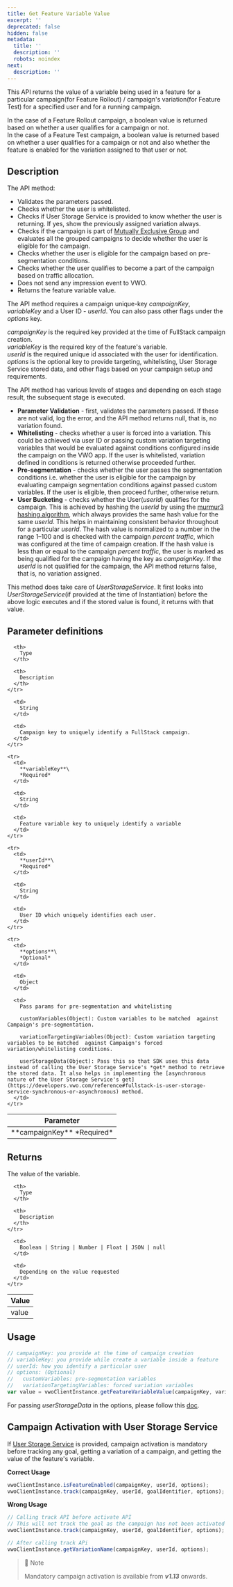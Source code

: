 ```yaml
---
title: Get Feature Variable Value
excerpt: ''
deprecated: false
hidden: false
metadata:
  title: ''
  description: ''
  robots: noindex
next:
  description: ''
---
```

This API returns the value of a variable being used in a feature for a particular campaign(for Feature Rollout) / campaign's variation(for Feature Test) for a specified user and for a running campaign.

In the case of a Feature Rollout campaign, a boolean value is returned based on whether a user qualifies for a campaign or not.\
In the case of a Feature Test campaign, a boolean value is returned based on whether a user qualifies for a campaign or not and also whether the feature is enabled for the variation assigned to that user or not.

## Description

The API method:

* Validates the parameters passed.
* Checks whether the user is whitelisted.
* Checks if User Storage Service is provided to know whether the user is returning. If yes, show the previously assigned variation always.
* Checks if the campaign is part of [Mutually Exclusive Group](https://developers.vwo.com/docs/mutually-exclusive-groups) and evaluates all the grouped campaigns to decide whether the user is eligible for the campaign.
* Checks whether the user is eligible for the campaign based on pre-segmentation conditions.
* Checks whether the user qualifies to become a part of the campaign based on traffic allocation.
* Does not send any impression event to VWO.
* Returns the feature variable value.

The API method requires a campaign unique-key *campaignKey*, *variableKey* and a User ID - *userId*. You can also pass other flags under the *options* key.

*campaignKey* is the required key provided at the time of FullStack campaign creation.\
*variableKey* is the required key of the feature's variable.\
*userId* is the required unique id associated with the user for identification.\
*options* is the optional key to provide targeting, whitelisting, User Storage Service stored data, and other flags based on your campaign setup and requirements.

The API method has various levels of stages and depending on each stage result, the subsequent stage is executed.

* **Parameter Validation** - first, validates the parameters passed. If these are not valid, log the error, and the API method returns null, that is, no variation found.
* **Whitelisting** - checks whether a user is forced into a variation. This could be achieved via user ID or passing custom variation targeting variables that would be evaluated against conditions configured inside the campaign on the VWO app. If the user is whitelisted, variation defined in conditions is returned otherwise proceeded further.
* **Pre-segmentation** - checks whether the user passes the segmentation conditions i.e. whether the user is eligible for the campaign by evaluating campaign segmentation conditions against passed custom variables. If the user is eligible, then proceed further, otherwise return.
* **User Bucketing** - checks whether the User(*userId*) qualifies for the campaign. This is achieved by hashing the *userId* by using the [murmur3 hashing algorithm](https://en.wikipedia.org/wiki/MurmurHash), which always provides the same hash value for the same *userId*. This helps in maintaining consistent behavior throughout for a particular *userId*. The hash value is normalized to a number in the range 1–100 and is checked with the campaign *percent traffic*, which was configured at the time of campaign creation. If the hash value is less than or equal to the campaign *percent traffic*, the user is marked as being qualified for the campaign having the key as *campaignKey*. If the *userId* is not qualified for the campaign, the API method returns false, that is, no variation assigned.

This method does take care of *UserStorageService*. It first looks into *UserStorageService*(if provided at the time of Instantiation) before the above logic executes and if the stored value is found, it returns with that value.

## Parameter definitions

<Table align={["left","left","left"]}>
  <thead>
    <tr>
      <th>
        Parameter
      </th>

      <th>
        Type
      </th>

      <th>
        Description
      </th>
    </tr>
  </thead>

  <tbody>
    <tr>
      <td>
        **campaignKey**
        *Required*
      </td>

      <td>
        String
      </td>

      <td>
        Campaign key to uniquely identify a FullStack campaign.
      </td>
    </tr>

    <tr>
      <td>
        **variableKey**\
        *Required*
      </td>

      <td>
        String
      </td>

      <td>
        Feature variable key to uniquely identify a variable
      </td>
    </tr>

    <tr>
      <td>
        **userId**\
        *Required*
      </td>

      <td>
        String
      </td>

      <td>
        User ID which uniquely identifies each user.
      </td>
    </tr>

    <tr>
      <td>
        **options**\
        *Optional*
      </td>

      <td>
        Object
      </td>

      <td>
        Pass params for pre-segmentation and whitelisting 

        customVariables(Object): Custom variables to be matched  against Campaign's pre-segmentation.

        variationTargetingVariables(Object): Custom variation targeting variables to be matched  against Campaign's forced variation/whitelisting conditions.

        userStorageData(Object): Pass this so that SDK uses this data instead of calling the User Storage Service's *get* method to retrieve the stored data. It also helps in implementing the [asynchronous nature of the User Storage Service's get](https://developers.vwo.com/reference#fullstack-is-user-storage-service-synchronous-or-asynchronous) method.
      </td>
    </tr>
  </tbody>
</Table>

## Returns

The value of the variable.

<Table align={["left","left","left"]}>
  <thead>
    <tr>
      <th>
        Value
      </th>

      <th>
        Type
      </th>

      <th>
        Description
      </th>
    </tr>
  </thead>

  <tbody>
    <tr>
      <td>
        value
      </td>

      <td>
        Boolean | String | Number | Float | JSON | null
      </td>

      <td>
        Depending on the value requested
      </td>
    </tr>
  </tbody>
</Table>

## Usage

```javascript Node.js
// campaignKey: you provide at the time of campaign creation
// variableKey: you provide while create a variable inside a feature
// userId: how you identify a particular user
// options: (Optional)
//   customVariables: pre-segmentation variables
//   variationTargetingVariables: forced variation variables
var value = vwoClientInstance.getFeatureVariableValue(campaignKey, variableKey, userId, options);
```

For passing *userStorageData* in the options, please follow this [doc](https://developers.vwo.com/docs/is-user-storage-service-synchronous-or-asynchronous).

## Campaign Activation with User Storage Service

If [User Storage Service](https://developers.vwo.com/docs/nodejs-implement-a-user-storage-service) is provided, campaign activation is mandatory before tracking any goal, getting a variation of a campaign, and getting the value of the feature's variable.

**Correct Usage**

```javascript Node.js
vwoClientInstance.isFeatureEnabled(campaignKey, userId, options);
vwoClientInstance.track(campaignKey, userId, goalIdentifier, options);
```

**Wrong Usage**

```javascript Node.js
// Calling track API before activate API
// This will not track the goal as the campaign has not been activated yet.
vwoClientInstance.track(campaignKey, userId, goalIdentifier, options);

// After calling track APi
vwoClientInstance.getVariationName(campaignKey, userId, options);
```

> 🚧 Note
>
> Mandatory campaign activation is available from ***v1.13*** onwards.

##
